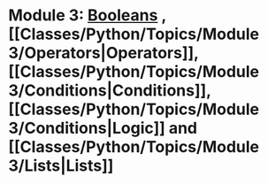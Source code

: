 <!--- Hi, if you're reading this, then Welcome! You're here for  of 2 reasons:
1. You're just seeing this in plaintext, which means you opend the file in a text editor. This is intended to be used with my Obsidian setup, which has it's own extensiosn to give my notes *flair*
2.  You're here for the author's commentary! All of my things that are commented are little snarky notes, annectdotes, and jokes I make that people studying probably don't need.
In any case, go forth, be good, and I'll see you whenever I do. --->

<!-- Tags: #python #computer_science #modules #data_types -->
# Module 3: [Booleans](Booleans.md) , [[Classes/Python/Topics/Module 3/Operators|Operators]], [[Classes/Python/Topics/Module 3/Conditions|Conditions]], [[Classes/Python/Topics/Module 3/Conditions|Logic]] and [[Classes/Python/Topics/Module 3/Lists|Lists]]
